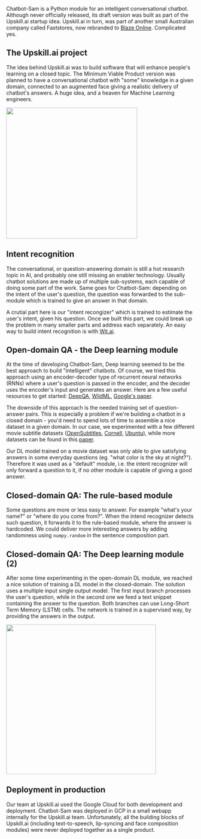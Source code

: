 Chatbot-Sam is a Python module for an intelligent conversational chatbot. Although never officially released, its draft version was built as part of the Upskill.ai startup idea. Upskill.ai in turn, was part of another small Australian company called Faststores, now rebranded to <a target="_blank" href="https://blaze.online/blog/hello-blaze-online/">Blaze Online</a>. Complicated yes.

## The Upskill.ai project

The idea behind Upskill.ai was to build software that will enhance people's learning on a closed topic. The Minimum Viable Product version was planned to have a conversational chatbot with "some" knowledge in a given domain, connected to an augmented face giving a realistic delivery of chatbot's answers. A huge idea, and a heaven for Machine Learning engineers. 

<img class="intext-img" src ="../static/upskill-logo.png" width="350px" />

## Intent recognition

The conversational, or question-answering domain is still a hot research topic in AI, and probably one still missing an enabler technology. Usually chatbot solutions are made up of multiple sub-systems, each capable of doing some part of the work. Same goes for Chatbot-Sam: depending on the intent of the user's question, the question was forwarded to the sub-module which is trained to give an answer in that domain. 

A crutial part here is our "intent recongizer" which is trained to estimate the user's intent, given his question. Once we built this part, we could break up the problem in many smaller parts and address each separately. An easy way to build intent recognition is with <a target="_blank" href="https://wit.ai/">Wit.ai</a>.

## Open-domain QA - the Deep learning module

At the time of developing Chatbot-Sam, Deep learning seemed to be the best approach to build "intelligent" chatbots. Of course, we tried this approach using an encoder-decoder type of recurrent neural networks (RNNs) where a user's question is passed in the encoder, and the decoder uses the encoder's input and generates an answer. Here are a few useful resources to get started: <a target="_blank" href="https://github.com/Conchylicultor/DeepQA)">DeepQA</a>, <a target="_blank" href="http://www.wildml.com/2016/04/deep-learning-for-chatbots-part-1-introduction/">WildML</a>, <a target="_blank" href="https://arxiv.org/abs/1409.3215">Google's paper</a>.

The downside of this approach is the needed training set of question-answer pairs. This is especially a problem if we're building a chatbot in a closed domain - you'd need to spend lots of time to assemble a nice dataset in a given domain. In our case, we experimented with a few different movie subtitle datasets (<a target="_blank" href="http://opus.nlpl.eu/OpenSubtitles-v2018.php">OpenSubtitles</a>, <a target="_blank" href="https://www.cs.cornell.edu/~cristian/Cornell_Movie-Dialogs_Corpus.html">Cornell</a>, <a target="_blank" href="https://arxiv.org/abs/1506.08909">Ubuntu</a>), while more datasets can be found in this <a target="_blank" href="https://arxiv.org/abs/1512.05742">paper</a>. 

Our DL model trained on a movie dataset was only able to give satisfying answers in some everyday questions (eg. "what color is the sky at night?"). Therefore it was used as a "default" module, i.e. the intent recognizer will only forward a question to it, if no other module is capable of giving a good answer.

## Closed-domain QA: The rule-based module

Some questions are more or less easy to answer. For example "what's your name?" or "where do you come from?". When the intend recognizer detects such question, it forwards it to the rule-based module, where the answer is hardcoded. We could deliver more interesting answers by adding randomness using `numpy.random` in the sentence composition part. 

## Closed-domain QA: The Deep learning module (2)

After some time experimenting in the open-domain DL module, we reached a nice solution of training a DL model in the closed-domain. The solution uses a multiple input single output model. The first input branch processes the user's question, while in the second one we feed a text snippet containing the answer to the question. Both branches can use Long-Short Term Memory (LSTM) cells. The network is trained in a supervised way, by providing the answers in the output. 

<img class="intext-img" src ="../static/sam-qa.png"  width="400px"/>

## Deployment in production

Our team at Upskill.ai used the Google Cloud for both development and deployment. Chatbot-Sam was deployed in GCP in a small webapp internally for the Upskill.ai team. Unfortunately, all the building blocks of Upskill.ai (including text-to-speech, lip-syncing and face composition modules) were never deployed together as a single product.
